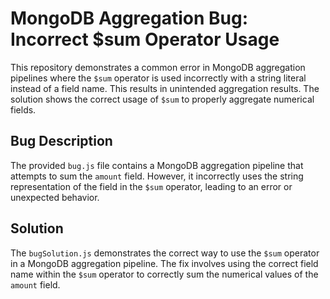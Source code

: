# MongoDB Aggregation Bug: Incorrect $sum Operator Usage

This repository demonstrates a common error in MongoDB aggregation pipelines where the `$sum` operator is used incorrectly with a string literal instead of a field name. This results in unintended aggregation results. The solution shows the correct usage of `$sum` to properly aggregate numerical fields.

## Bug Description
The provided `bug.js` file contains a MongoDB aggregation pipeline that attempts to sum the `amount` field. However, it incorrectly uses the string representation of the field in the `$sum` operator, leading to an error or unexpected behavior.

## Solution
The `bugSolution.js` demonstrates the correct way to use the `$sum` operator in a MongoDB aggregation pipeline. The fix involves using the correct field name within the `$sum` operator to correctly sum the numerical values of the `amount` field.